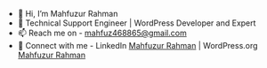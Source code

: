 - 👋 Hi, I’m Mahfuzur Rahman
- 🌱 Technical Support Engineer | WordPress Developer and Expert
- 📫 Reach me on - mahfuz468865@gmail.com
- 🔗 Connect with me - LinkedIn [Mahfuzur Rahman](https://www.linkedin.com/in/mahfuzurwp/) | WordPress.org [Mahfuzur Rahman](https://profiles.wordpress.org/mahfuzurwp/)
